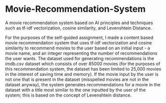 # Movie-Recommendation-System
A movie recommendation system based on AI principles and techniques such as tf-idf vectorization, cosine similarity, and Levenshtein Distance.

For the purposes of the self-guided assignment, I made a content based movie recommendation system that uses tf-idf vectorization and cosine similarity to recommend movies to the user based on an initial input - a movie name, and an integer representing the number of recommendations the user wants. The dataset used for generating recommendations is the imdb.csv dataset which consists of over 85000 movies (for the purposes of this recommendation system, the dataset has been limited to 25,000 movies in the interest of saving time and memory). If the movie input by the user is not one that is present in the dataset (misspelled movies are not in the dataset anyway), the system generates recommendations for a movie in the dataset with a title most similar to the one inputted by the user of the system; this is based on the concept of Levenshtein distance. 
